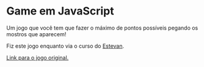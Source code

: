 # Game em JavaScript
 
Um jogo que você tem que fazer o máximo de pontos possíveis pegando os mostros que aparecem!

Fiz este jogo enquanto via o curso do <a href="https://www.youtube.com/watch?v=8R53uyC5dMc&list=PLB7wuPF7rlcmyy5S_js6NIJFLYb-9D6c2" target="_blank">Estevan</a>.

<a href="http://www.lostdecadegames.com/demos/simple_canvas_game/" target="_blank">Link para o jogo original.</a>
